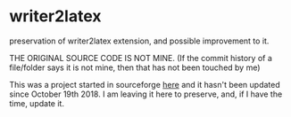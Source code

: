 # writer2latex
preservation of writer2latex extension, and possible improvement to it.

THE ORIGINAL SOURCE CODE IS NOT MINE. (If the commit history of a file/folder
says it is not mine, then that has not been touched by me)

This was a project started in sourceforge [here](http://writer2latex.sourceforge.net/index.html) and it hasn't been updated since October 19th 2018. I am leaving it here to preserve, and, if I have the time, update it.
